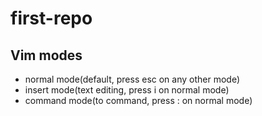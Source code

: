 # first-repo

## Vim modes
- normal mode(default, press esc on any other mode)
- insert mode(text editing, press i on normal mode)
- command mode(to command, press : on normal mode)

